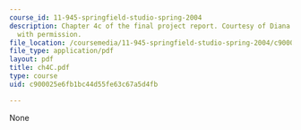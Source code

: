 ```yaml
---
course_id: 11-945-springfield-studio-spring-2004
description: Chapter 4c of the final project report. Courtesy of Diana Bernal. Used
  with permission.
file_location: /coursemedia/11-945-springfield-studio-spring-2004/c900025e6fb1bc44d55fe63c67a5d4fb_ch4C.pdf
file_type: application/pdf
layout: pdf
title: ch4C.pdf
type: course
uid: c900025e6fb1bc44d55fe63c67a5d4fb

---
```

None